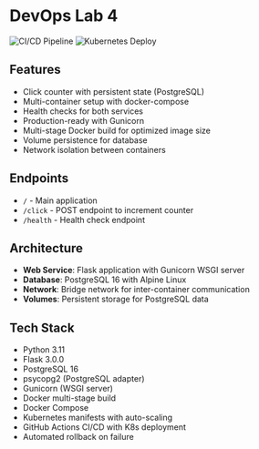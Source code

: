 # DevOps Lab 4

![CI/CD Pipeline](https://github.com/USERNAME/REPO/actions/workflows/main.yml/badge.svg)
![Kubernetes Deploy](https://github.com/USERNAME/REPO/actions/workflows/k8s-deploy.yml/badge.svg)

## Features

- Click counter with persistent state (PostgreSQL)
- Multi-container setup with docker-compose
- Health checks for both services
- Production-ready with Gunicorn
- Multi-stage Docker build for optimized image size
- Volume persistence for database
- Network isolation between containers

## Endpoints

- `/` - Main application
- `/click` - POST endpoint to increment counter
- `/health` - Health check endpoint

## Architecture

- **Web Service**: Flask application with Gunicorn WSGI server
- **Database**: PostgreSQL 16 with Alpine Linux
- **Network**: Bridge network for inter-container communication
- **Volumes**: Persistent storage for PostgreSQL data

## Tech Stack

- Python 3.11
- Flask 3.0.0
- PostgreSQL 16
- psycopg2 (PostgreSQL adapter)
- Gunicorn (WSGI server)
- Docker multi-stage build
- Docker Compose
- Kubernetes manifests with auto-scaling
- GitHub Actions CI/CD with K8s deployment
- Automated rollback on failure
